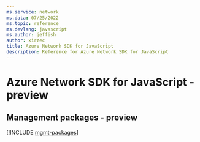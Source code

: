 ```yaml
---
ms.service: network
ms.data: 07/25/2022
ms.topic: reference
ms.devlang: javascript
ms.author: jeffish
author: xirzec
title: Azure Network SDK for JavaScript
description: Reference for Azure Network SDK for JavaScript
---
```

# Azure Network SDK for JavaScript - preview

## Management packages - preview
[!INCLUDE [mgmt-packages](network-mgmt-index.md)]